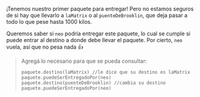 ¡Tenemos nuestro primer paquete para entregar! Pero no estamos seguros de si hay que llevarlo a `laMatrix` o al `puenteDeBrooklin`, que deja pasar a todo lo que pese hasta 1000 kilos.

Queremos saber si `neo` podría entregar este paquete, lo cual se cumple si puede entrar al destino a donde debe llevar el paquete. Por cierto, `neo` vuela, así que no pesa nada :+1:

> Agregá lo necesario para que se pueda consultar:
> 
> ```wollok
> paquete.destino(laMatrix) //le dice que su destino es laMatrix
> paquete.puedeSerEntregadoPor(neo)
> paquete.destino(puenteDeBrooklin) //cambia su destino 
> paquete.puedeSerEntregadoPor(neo)
> ```